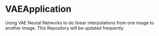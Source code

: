 # VAEApplication
Using VAE Neural Networks to do linear interpolations from one image to another Image. This Repository will be updated frequently
